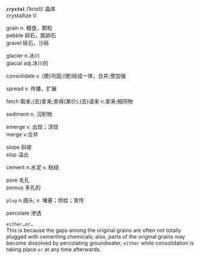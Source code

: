 ***`crystal`*** /ˈkrɪstl/ 晶体  
crystallize V.

grain n. 粮食，颗粒  
pebble 卵石，鹅卵石  
gravel 砾石，沙砾

glacier n.冰川  
glacial adj.冰川的

consolidate v. (使)巩固;(使)结成一体，合并;使加强

spread v. 传播，扩展

fetch 取来;(去)拿来;卖得(某价);(去)请来 n.拿来;相同物

sediment n. 沉积物

emerge v. 出现；浮现  
merge v.合并

slope 斜坡  
slop 溢出

cement n.水泥 v. 粘结

pore 毛孔  
porous 多孔的

`plug` n.插头; v. 堵塞；供给；宣传

percolate 渗透

`either…or…`  
This is because the gaps among the original grains are often not totally plugged with cementing chemicals; also, parts of the original grains may become dissolved by percolating groundwater, `either` while consolidation is taking place `or` at any time afterwards. 